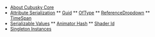* [About Cubusky Core](index.md)
* [Attribute Serialization](AttributeSerialization.md)
** [Guid](GuidAttribute.md)
** [OfType](OfTypeAttribute.md)
** [ReferenceDropdown](ReferenceDropdownAttribute.md)
** [TimeSpan](TimeSpanAttribute.md)
* [Serializable Values](SerializableValues.md)
** [Animator Hash](AnimatorHash.md)
** [Shader Id](ShaderId.md)
* [Singleton Instances](Instance.md)